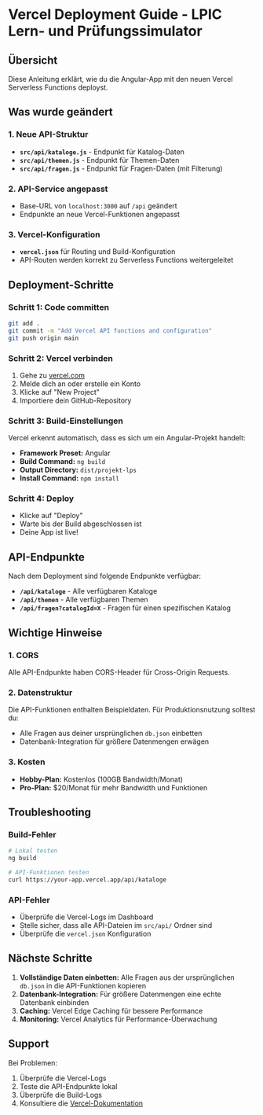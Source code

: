 # Vercel Deployment Guide - LPIC Lern- und Prüfungssimulator

## Übersicht
Diese Anleitung erklärt, wie du die Angular-App mit den neuen Vercel Serverless Functions deployst.

## Was wurde geändert

### 1. Neue API-Struktur
- **`src/api/kataloge.js`** - Endpunkt für Katalog-Daten
- **`src/api/themen.js`** - Endpunkt für Themen-Daten  
- **`src/api/fragen.js`** - Endpunkt für Fragen-Daten (mit Filterung)

### 2. API-Service angepasst
- Base-URL von `localhost:3000` auf `/api` geändert
- Endpunkte an neue Vercel-Funktionen angepasst

### 3. Vercel-Konfiguration
- **`vercel.json`** für Routing und Build-Konfiguration
- API-Routen werden korrekt zu Serverless Functions weitergeleitet

## Deployment-Schritte

### Schritt 1: Code committen
```bash
git add .
git commit -m "Add Vercel API functions and configuration"
git push origin main
```

### Schritt 2: Vercel verbinden
1. Gehe zu [vercel.com](https://vercel.com)
2. Melde dich an oder erstelle ein Konto
3. Klicke auf "New Project"
4. Importiere dein GitHub-Repository

### Schritt 3: Build-Einstellungen
Vercel erkennt automatisch, dass es sich um ein Angular-Projekt handelt:
- **Framework Preset:** Angular
- **Build Command:** `ng build`
- **Output Directory:** `dist/projekt-lps`
- **Install Command:** `npm install`

### Schritt 4: Deploy
- Klicke auf "Deploy"
- Warte bis der Build abgeschlossen ist
- Deine App ist live!

## API-Endpunkte

Nach dem Deployment sind folgende Endpunkte verfügbar:

- **`/api/kataloge`** - Alle verfügbaren Kataloge
- **`/api/themen`** - Alle verfügbaren Themen
- **`/api/fragen?catalogId=X`** - Fragen für einen spezifischen Katalog

## Wichtige Hinweise

### 1. CORS
Alle API-Endpunkte haben CORS-Header für Cross-Origin Requests.

### 2. Datenstruktur
Die API-Funktionen enthalten Beispieldaten. Für Produktionsnutzung solltest du:
- Alle Fragen aus deiner ursprünglichen `db.json` einbetten
- Datenbank-Integration für größere Datenmengen erwägen

### 3. Kosten
- **Hobby-Plan:** Kostenlos (100GB Bandwidth/Monat)
- **Pro-Plan:** $20/Monat für mehr Bandwidth und Funktionen

## Troubleshooting

### Build-Fehler
```bash
# Lokal testen
ng build

# API-Funktionen testen
curl https://your-app.vercel.app/api/kataloge
```

### API-Fehler
- Überprüfe die Vercel-Logs im Dashboard
- Stelle sicher, dass alle API-Dateien im `src/api/` Ordner sind
- Überprüfe die `vercel.json` Konfiguration

## Nächste Schritte

1. **Vollständige Daten einbetten:** Alle Fragen aus der ursprünglichen `db.json` in die API-Funktionen kopieren
2. **Datenbank-Integration:** Für größere Datenmengen eine echte Datenbank einbinden
3. **Caching:** Vercel Edge Caching für bessere Performance
4. **Monitoring:** Vercel Analytics für Performance-Überwachung

## Support

Bei Problemen:
1. Überprüfe die Vercel-Logs
2. Teste die API-Endpunkte lokal
3. Überprüfe die Build-Logs
4. Konsultiere die [Vercel-Dokumentation](https://vercel.com/docs)
